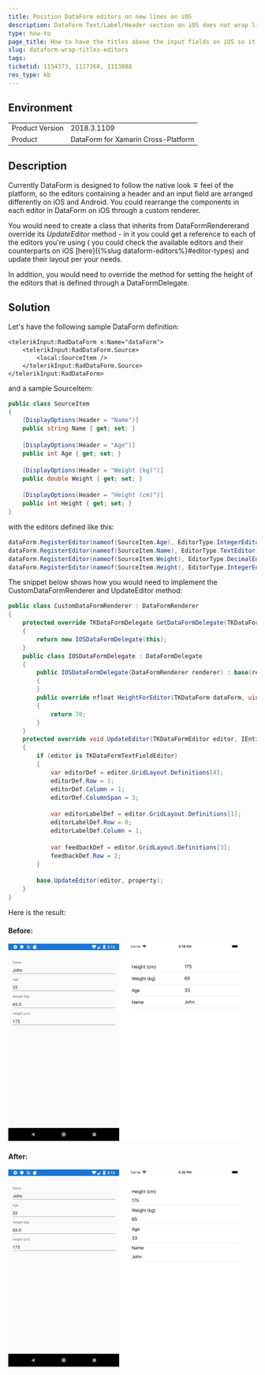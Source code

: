 ```yaml
---
title: Position DataForm editors on new lines on iOS
description: DataForm Text/Label/Header section on iOS does not wrap like Android
type: how-to
page_title: How to have the titles above the input fields on iOS so it looks the same as on Android in DataForm
slug: dataform-wrap-titles-editors
tags: 
ticketid: 1154373, 1117268, 1113888
res_type: kb
---
```


## Environment
<table>
	<tr>
		<td>Product Version</td>
		<td>2018.3.1109</td>
	</tr>
	<tr>
		<td>Product</td>
		<td>DataForm for Xamarin Cross-Platform</td>
	</tr>
</table>


## Description

Currently DataForm is designed to follow the native look &mp; feel of the platform, so the editors containing a header and an input field are arranged differently on iOS and Android. You could rearrange the components in each editor in DataForm on iOS through a custom renderer.  

You would need to create a class that inherits from DataFormRenderer​ and override its *UpdateEditor* method - in it you could get a reference to each of the editors you're using ( you could check the available editors and their counterparts on iOS [here]({%slug dataform-editors%}#editor-types) and update their layout per your needs. 

In addition, you would need to override the method for setting the height of the editors that is defined through a DataFormDelegate.

## Solution

Let's have the following sample DataForm definition:

```XAML
<telerikInput:RadDataForm x:Name="dataForm">
	<telerikInput:RadDataForm.Source>
		<local:SourceItem />
	</telerikInput:RadDataForm.Source>
</telerikInput:RadDataForm>
```

and a sample SourceItem:

```C#
public class SourceItem
{   
	[DisplayOptions(Header = "Name")]
	public string Name { get; set; }
	  
	[DisplayOptions(Header = "Age")]
	public int Age { get; set; }
	  
	[DisplayOptions(Header = "Weight (kg)")]
	public double Weight { get; set; }
	   
	[DisplayOptions(Header = "Height (cm)")]
	public int Height { get; set; }
}
```

with the editors defined like this:

```C#
dataForm.RegisterEditor(nameof(SourceItem.Age), EditorType.IntegerEditor);
dataForm.RegisterEditor(nameof(SourceItem.Name), EditorType.TextEditor);
dataForm.RegisterEditor(nameof(SourceItem.Weight), EditorType.DecimalEditor);
dataForm.RegisterEditor(nameof(SourceItem.Height), EditorType.IntegerEditor);
```	

The snippet below shows how you would need to implement the CustomDataFormRenderer and UpdateEditor method:

```C#
public class CustomDataFormRenderer : DataFormRenderer
{
	protected override TKDataFormDelegate GetDataFormDelegate(TKDataForm form)
	{
		return new IOSDataFormDelegate(this);
	}
	public class IOSDataFormDelegate : DataFormDelegate
	{
		public IOSDataFormDelegate(DataFormRenderer renderer) : base(renderer)
		{
		}
		public override nfloat HeightForEditor(TKDataForm dataForm, uint groupIndex, uint editorIndex)
		{
			return 70;
		}
	}
	protected override void UpdateEditor(TKDataFormEditor editor, IEntityProperty property)
	{
		if (editor is TKDataFormTextFieldEditor)
		{
			var editorDef = editor.GridLayout.Definitions[4];
			editorDef.Row = 1;
			editorDef.Column = 1;
			editorDef.ColumnSpan = 3;

			var editorLabelDef = editor.GridLayout.Definitions[1];
			editorLabelDef.Row = 0;
			editorLabelDef.Column = 1;

			var feedbackDef = editor.GridLayout.Definitions[3];
			feedbackDef.Row = 2;
		}

		base.UpdateEditor(editor, property);
	}
}
```	

Here is the result:

#### Before:

![](images/dataform-wrap-titles-editors_1.png)

#### After:

![](images/dataform-wrap-titles-editors_2.png)
